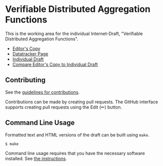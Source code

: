# Verifiable Distributed Aggregation Functions

This is the working area for the individual Internet-Draft, "Verifiable Distributed Aggregation Functions".

* [Editor's Copy](https://cfrg.github.io/draft-irtf-cfrg-vdaf/#go.draft-patton-cfrg-vdaf.html)
* [Datatracker Page](https://datatracker.ietf.org/doc/draft-irtf-cfrg-vdaf)
* [Individual Draft](https://datatracker.ietf.org/doc/html/draft-irtf-cfrg-vdaf)
* [Compare Editor's Copy to Individual Draft](https://cfrg.github.io/draft-irtf-cfrg-vdaf/#go.draft-irtf-cfrg-vdaf.diff)


## Contributing

See the
[guidelines for contributions](https://github.com/cfrg/draft-irtf-cfrg-vdaf/blob/main/CONTRIBUTING.md).

Contributions can be made by creating pull requests.
The GitHub interface supports creating pull requests using the Edit (✏) button.


## Command Line Usage

Formatted text and HTML versions of the draft can be built using `make`.

```sh
$ make
```

Command line usage requires that you have the necessary software installed.  See
[the instructions](https://github.com/martinthomson/i-d-template/blob/main/doc/SETUP.md).

